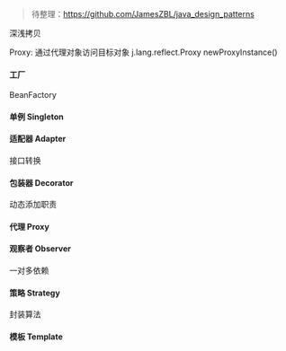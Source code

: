 > 待整理：https://github.com/JamesZBL/java_design_patterns

深浅拷贝

Proxy: 通过代理对象访问目标对象
j.lang.reflect.Proxy newProxyInstance()

#### 工厂
BeanFactory

#### 单例 Singleton
#### 适配器 Adapter
接口转换

#### 包装器 Decorator
动态添加职责

#### 代理 Proxy
#### 观察者 Observer
一对多依赖

#### 策略 Strategy
封装算法

#### 模板 Template
